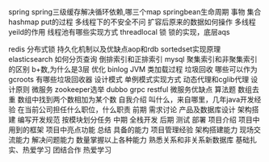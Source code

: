spring
  spring三级缓存解决循环依赖,哪三个map
  springbean生命周期
  事物
集合
  hashmap
    put的过程
    多线程下的不安全不问
    扩容后原来的数据如何操作
多线程
  yeild的作用
  线程池有哪些实现方式
  threadlocal
锁
  锁的实现，底层aqs
  
redis
  分布式锁
  持久化机制以及优缺点aop和rdb
  sortedset实现原理
elasticsearch
  如何分页查询
  倒排索引和正排索引
mysql
  聚集索引和非聚集索引的区别
  b+数,为什么是3层
  优化
  binlog
JVM
  类加载过程
  垃圾回收
    哪些可以作为gcroots
    有哪些垃圾回收器
设计模式
  单例模式实现方式
  动态代理和cglib代理
  设计原则
微服务
  zookeeper选举
  dubbo
  grpc
  restful
  微服务优缺点
算法题
  数组去重
  数组中找到两个数相加为某个数
自我介绍
  叫什么，来自哪里，几年java开发经验
  在当前公司担任什么职位，什么职责
    前期
      需求讨论
      产品及数据库设计
      架构搭建
      编写开发规范
      按模块划分任务
    中期
      全栈开发
    后期
      测试
      部署
  项目介绍
    项目中用到的框架
    项目中亮点功能
  总结
    具备的能力
      项目管理经验
      架构搭建能力
      现场交流能力
      解决问题能力
      数量掌握以上各种能力
      熟悉关系和非关系新数据库
      基础扎实、热爱学习
    团结合作
    热爱学习
  
  

